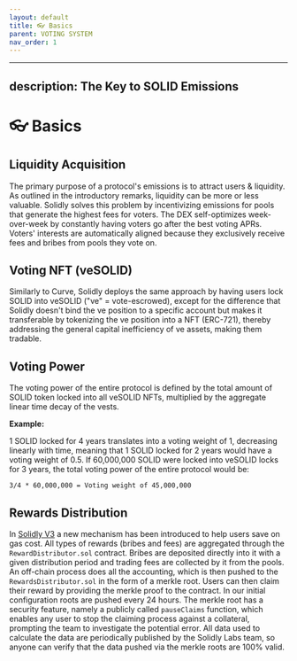 ```yaml
---
layout: default
title: 👓 Basics
parent: VOTING SYSTEM
nav_order: 1
---
```


---
description: The Key to SOLID Emissions
---

# 👓 Basics

## Liquidity Acquisition

The primary purpose of a protocol's emissions is to attract users & liquidity. As outlined in the introductory remarks, liquidity can be more or less valuable. Solidly solves this problem by incentivizing emissions for pools that generate the highest fees for voters. The DEX self-optimizes week-over-week by constantly having voters go after the best voting APRs. Voters' interests are automatically aligned because they exclusively receive fees and bribes from pools they vote on.

## Voting NFT (veSOLID)

Similarly to Curve, Solidly deploys the same approach by having users lock SOLID into veSOLID ("ve" = vote-escrowed), except for the difference that Solidly doesn't bind the ve position to a specific account but makes it transferable by tokenizing the ve position into a NFT (ERC-721), thereby addressing the general capital inefficiency of ve assets, making them tradable.

## Voting Power

The voting power of the entire protocol is defined by the total amount of SOLID token locked into all veSOLID NFTs, multiplied by the aggregate linear time decay of the vests.

**Example:**

1 SOLID locked for 4 years translates into a voting weight of 1, decreasing linearly with time, meaning that 1 SOLID locked for 2 years would have a voting weight of 0.5.
If 60,000,000 SOLID were locked into veSOLID locks for 3 years, the total voting power of the entire protocol would be:

`3/4 * 60,000,000 = Voting weight of 45,000,000`

## Rewards Distribution

In [Solidly V3](../v3/solidly-v3.md "mention") a new mechanism has been introduced to help users save on gas cost. All types of rewards (bribes and fees) are aggregated through the `RewardDistributor.sol` contract. Bribes are deposited directly into it with a given distribution period and trading fees are collected by it from the pools. An off-chain process does all the accounting, which is then pushed to the `RewardsDistributor.sol` in the form of a merkle root. Users can then claim their reward by providing the merkle proof to the contract. In our initial configuration roots are pushed every 24 hours. The merkle root has a security feature, namely a publicly called `pauseClaims` function, which enables any user to stop the claiming process against a collateral, prompting the team to investigate the potential error. All data used to calculate the data are periodically published by the Solidly Labs team, so anyone can verify that the data pushed via the merkle roots are 100% valid.
